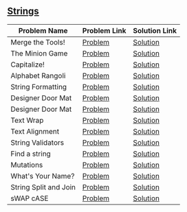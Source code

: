 ## [Strings](https://www.hackerrank.com/domains/python/py-strings)

Problem Name|Problem Link|Solution Link
---|---|---
Merge the Tools!|[Problem](https://www.hackerrank.com/challenges/merge-the-tools/problem)|[Solution](./merge-the-tools.py)
The Minion Game|[Problem](https://www.hackerrank.com/challenges/the-minion-game/problem)|[Solution](./the-minion-game.py)
Capitalize!|[Problem](https://www.hackerrank.com/challenges/capitalize/problem)|[Solution](./capitalize.py)
Alphabet Rangoli|[Problem](https://www.hackerrank.com/challenges/alphabet-rangoli/problem)|[Solution](./alphabet-rangoli.py)
String Formatting|[Problem](https://www.hackerrank.com/challenges/python-string-formatting/problem)|[Solution](./python-string-formatting.py)
Designer Door Mat|[Problem](https://www.hackerrank.com/challenges/designer-door-mat/problem)|[Solution](./designer-door-mat.py)
Designer Door Mat|[Problem](https://www.hackerrank.com/challenges/designer-door-mat/problem)|[Solution](./designer-door-mat.py)
Text Wrap|[Problem](https://www.hackerrank.com/challenges/text-wrap/problem)|[Solution](./text-wrap.py)
Text Alignment|[Problem](https://www.hackerrank.com/challenges/text-alignment/problem)|[Solution](./text-alignment.py)
String Validators|[Problem](https://www.hackerrank.com/challenges/string-validators/problem)|[Solution](./string-validators.py)
Find a string|[Problem](https://www.hackerrank.com/challenges/find-a-string/problem)|[Solution](./find-a-string.py)
Mutations|[Problem](https://www.hackerrank.com/challenges/python-mutations/problem)|[Solution](./python-mutations.py)
What's Your Name?|[Problem](https://www.hackerrank.com/challenges/whats-your-name/problem)|[Solution](./whats-your-name.py)
String Split and Join|[Problem](https://www.hackerrank.com/challenges/python-string-split-and-join/problem)|[Solution](./python-string-split-and-join.py)
sWAP cASE|[Problem](https://www.hackerrank.com/challenges/swap-case/problem)|[Solution](./swap-case.py)

